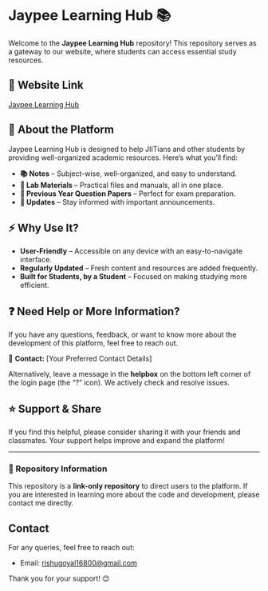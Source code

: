 # Jaypee Learning Hub 📚

Welcome to the **Jaypee Learning Hub** repository! This repository serves as a gateway to our website, where students can access essential study resources.

## 🔗 Website Link
[Jaypee Learning Hub](https://jaypeelearninghub.great-site.net/)

## 📌 About the Platform
Jaypee Learning Hub is designed to help JIITians and other students by providing well-organized academic resources. Here’s what you’ll find:

- **📚 Notes** – Subject-wise, well-organized, and easy to understand.
- **🧪 Lab Materials** – Practical files and manuals, all in one place.
- **📜 Previous Year Question Papers** – Perfect for exam preparation.
- **📢 Updates** – Stay informed with important announcements.

## ⚡ Why Use It?
- **User-Friendly** – Accessible on any device with an easy-to-navigate interface.
- **Regularly Updated** – Fresh content and resources are added frequently.
- **Built for Students, by a Student** – Focused on making studying more efficient.

## ❓ Need Help or More Information?
If you have any questions, feedback, or want to know more about the development of this platform, feel free to reach out.

📩 **Contact:** [Your Preferred Contact Details]

Alternatively, leave a message in the **helpbox** on the bottom left corner of the login page (the “?” icon). We actively check and resolve issues.

## ⭐ Support & Share
If you find this helpful, please consider sharing it with your friends and classmates. Your support helps improve and expand the platform!

---

### 📜 Repository Information
This repository is a **link-only repository** to direct users to the platform. If you are interested in learning more about the code and development, please contact me directly.

## Contact
For any queries, feel free to reach out:

- Email: [rishugoyal16800@gmail.com](mailto:rishugoyal16800@gmail.com)

Thank you for your support! 😊
